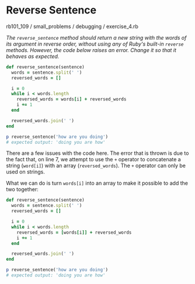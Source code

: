 # Reverse Sentence

rb101_109 / small_problems / debugging / exercise_4.rb

*The `reverse_sentence` method should return a new string with the words of its argument in reverse order, without using any of Ruby's built-in `reverse` methods. However, the code below raises an error. Change it so that it behaves as expected.*

```ruby
def reverse_sentence(sentence)
  words = sentence.split(' ')
  reversed_words = []

  i = 0
  while i < words.length
    reversed_words = words[i] + reversed_words
    i += 1
  end

  reversed_words.join(' ')
end

p reverse_sentence('how are you doing')
# expected output: 'doing you are how'
```

There are a few issues with the code here.  The error that is thrown is due to the fact that, on line 7, we attempt to use the `+` operator to concatenate a string (`word[i]`) with an array (`reversed_words`).  The `+` operator can only be used on strings.

What we can do is turn `words[i]` into an array to make it possible to add the two together:

```ruby
def reverse_sentence(sentence)
  words = sentence.split(' ')
  reversed_words = []

  i = 0
  while i < words.length
    reversed_words = [words[i]] + reversed_words
    i += 1
  end

  reversed_words.join(' ')
end

p reverse_sentence('how are you doing')
# expected output: 'doing you are how'
```

